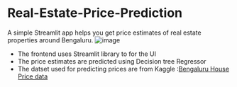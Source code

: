 # Real-Estate-Price-Prediction
A simple Streamlit app helps you get price estimates of real estate properties around Bengaluru.
![image](https://user-images.githubusercontent.com/111147252/185047070-2561a359-41a3-46a6-ab30-5136df8733e1.png)

 - The frontend uses Streamlit library to for the UI
 - The price estimates are predicted using Decision tree Regressor
 - The datset used for predicting prices are from Kaggle :[Bengaluru House Price data](https://www.kaggle.com/datasets/amitabhajoy/bengaluru-house-price-data)
